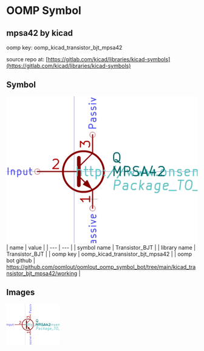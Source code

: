 # OOMP Symbol  
## mpsa42  by kicad  
  
oomp key: oomp_kicad_transistor_bjt_mpsa42  
  
source repo at: [https://gitlab.com/kicad/libraries/kicad-symbols](https://gitlab.com/kicad/libraries/kicad-symbols)  
## Symbol  
  
[![working.png](working_600.png)](working.png)  
| name | value | 
| --- | --- | 
| symbol name | Transistor_BJT | 
| library name | Transistor_BJT | 
| oomp key | oomp_kicad_transistor_bjt_mpsa42 | 
| oomp bot github | https://github.com/oomlout/oomlout_oomp_symbol_bot/tree/main/kicad_transistor_bjt_mpsa42/working | 
## Images  
  
[![working.png](working_140.png)](working.png)  
